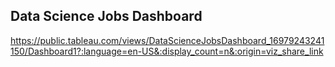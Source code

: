 ## Data Science Jobs Dashboard
https://public.tableau.com/views/DataScienceJobsDashboard_16979243241150/Dashboard1?:language=en-US&:display_count=n&:origin=viz_share_link
